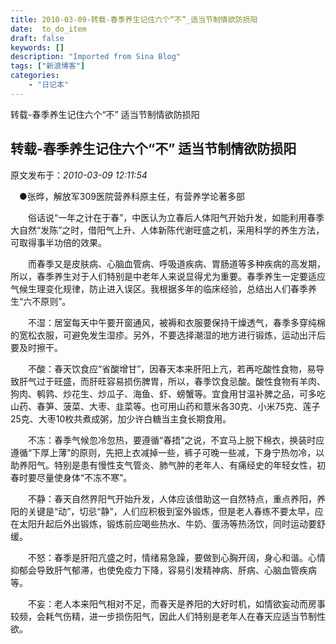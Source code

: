 ```yaml
---
title: 2010-03-09-转载-春季养生记住六个“不”_适当节制情欲防损阳
date:  to_do_item
draft: false
keywords: []
description: "Imported from Sina Blog"
tags: ["新浪博客"]
categories: 
    - "日记本"
---
```

转载-春季养生记住六个“不” 适当节制情欲防损阳
## 转载-春季养生记住六个“不” 适当节制情欲防损阳

 原文发布于：*2010-03-09 12:11:54*

　&#9679;张晔，解放军309医院营养科原主任，有营养学论著多部

　　俗话说“一年之计在于春”，中医认为立春后人体阳气开始升发，如能利用春季大自然“发陈”之时，借阳气上升、人体新陈代谢旺盛之机，采用科学的养生方法，可取得事半功倍的效果。

　　而春季又是皮肤病、心脑血管病、呼吸道疾病、胃肠道等多种疾病的高发期，所以，春季养生对于人们特别是中老年人来说显得尤为重要。春季养生一定要适应气候生理变化规律，防止进入误区。我根据多年的临床经验，总结出人们春季养生“六不原则”。　

　　不湿：居室每天中午要开窗通风，被褥和衣服要保持干燥透气，春季多穿纯棉的宽松衣服，可避免发生湿疹。另外，不要选择潮湿的地方进行锻炼，运动出汗后要及时擦干。

　　不酸：春天饮食应“省酸增甘”，因春天本来肝阳上亢，若再吃酸性食物，易导致肝气过于旺盛，而肝旺容易损伤脾胃，所以，春季饮食忌酸。酸性食物有羊肉、狗肉、鹌鹑、炒花生、炒瓜子、海鱼、虾、螃蟹等。宜食用甘温补脾之品，可多吃山药、春笋、菠菜、大枣、韭菜等。也可用山药和薏米各30克、小米75克、莲子25克、大枣10枚共煮成粥，加少许白糖当主食长期食用。　

　　不冻：春季气候忽冷忽热，要遵循“春捂”之说，不宜马上脱下棉衣，换装时应遵循“下厚上薄”的原则，先把上衣减掉一些，裤子可晚一些减，下身宁热勿冷，以助养阳气。特别是患有慢性支气管炎、肺气肿的老年人、有痛经史的年轻女性，初春时要尽量使身体“不冻不寒”。

　　不静：春天自然界阳气开始升发，人体应该借助这一自然特点，重点养阳，养阳的关键是“动”，切忌“静”，人们应积极到室外锻炼，但是老人春练不要太早，应在太阳升起后外出锻炼，锻炼前应喝些热水、牛奶、蛋汤等热汤饮，同时运动要舒缓。

　　不怒：春季是肝阳亢盛之时，情绪易急躁，要做到心胸开阔，身心和谐。心情抑郁会导致肝气郁滞，也使免疫力下降，容易引发精神病、肝病、心脑血管疾病等。

　　不妄：老人本来阳气相对不足，而春天是养阳的大好时机，如情欲妄动而房事较频，会耗气伤精，进一步损伤阳气，因此人们特别是老年人在春天应适当节制性欲。


